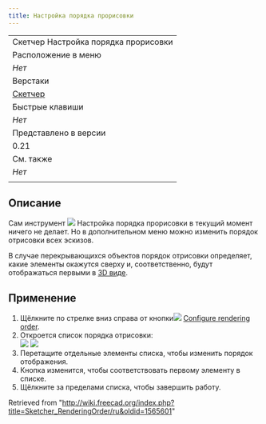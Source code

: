 ```yaml
---
title: Настройка порядка прорисовки
---
```

|  |
| --- |
| Скетчер Настройка порядка прорисовки |
| Расположение в меню |
| *Нет* |
| Верстаки |
| [Скетчер](/Sketcher_Workbench/ru "Sketcher Workbench/ru") |
| Быстрые клавиши |
| *Нет* |
| Представлено в версии |
| 0.21 |
| См. также |
| *Нет* |
|  |

## Описание

Сам инструмент ![](/images/Sketcher_RenderingOrder.svg) Настройка порядка прорисовки в текущий момент ничего не делает. Но в дополнительном меню можно изменить порядок отрисовки всех эскизов.

В случае перекрывающихся объектов порядок отрисовки определяет, какие элементы окажутся сверху и, соответственно, будут отображаться первыми в [3D виде](/3D_view "3D view").

## Применение

1. Щёлкните по стрелке вниз справа от кнопки![](/images/Sketcher_RenderingOrder.svg) [Configure rendering order](/Sketcher_RenderingOrder "Sketcher RenderingOrder").
2. Откроется список порядка отрисовки:  
   ![](/images/Sketcher_RenderingOrder_Menu.png) ![](/images/Sketcher_RenderingOrder_Menu_RU.png)
3. Перетащите отдельные элементы списка, чтобы изменить порядок отображения.
4. Кнопка изменится, чтобы соответствовать первому элементу в списке.
5. Щёлкните за пределами списка, чтобы завершить работу.

Retrieved from "<http://wiki.freecad.org/index.php?title=Sketcher_RenderingOrder/ru&oldid=1565601>"